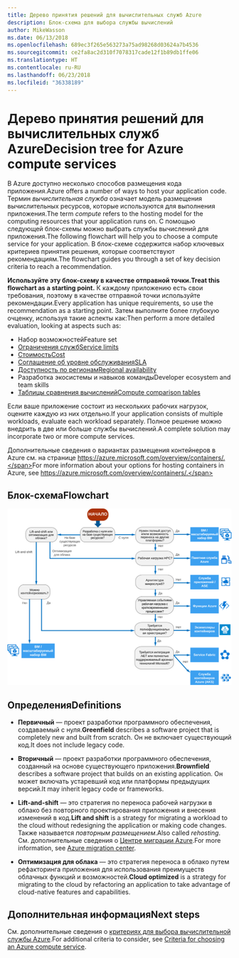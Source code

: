 ```yaml
---
title: Дерево принятия решений для вычислительных служб Azure
description: Блок-схема для выбора службы вычислений
author: MikeWasson
ms.date: 06/13/2018
ms.openlocfilehash: 689ec3f265e563273a75ad98268d03624a7b4536
ms.sourcegitcommit: ce2fa8ac2d310f7078317cade12f1b89db1ffe06
ms.translationtype: HT
ms.contentlocale: ru-RU
ms.lasthandoff: 06/23/2018
ms.locfileid: "36338189"
---
```

# <a name="decision-tree-for-azure-compute-services"></a><span data-ttu-id="00c0e-103">Дерево принятия решений для вычислительных служб Azure</span><span class="sxs-lookup"><span data-stu-id="00c0e-103">Decision tree for Azure compute services</span></span>

<span data-ttu-id="00c0e-104">В Azure доступно несколько способов размещения кода приложения.</span><span class="sxs-lookup"><span data-stu-id="00c0e-104">Azure offers a number of ways to host your application code.</span></span> <span data-ttu-id="00c0e-105">Термин *вычислительная служба* означает модель размещения вычислительных ресурсов, которые используются для выполнения приложения.</span><span class="sxs-lookup"><span data-stu-id="00c0e-105">The term *compute* refers to the hosting model for the computing resources that your application runs on.</span></span> <span data-ttu-id="00c0e-106">С помощью следующей блок-схемы можно выбрать службы вычислений для приложения.</span><span class="sxs-lookup"><span data-stu-id="00c0e-106">The following flowchart will help you to choose a compute service for your application.</span></span> <span data-ttu-id="00c0e-107">В блок-схеме содержится набор ключевых критериев принятия решения, которые соответствуют рекомендациям.</span><span class="sxs-lookup"><span data-stu-id="00c0e-107">The flowchart guides you through a set of key decision criteria to reach a recommendation.</span></span> 

<span data-ttu-id="00c0e-108">**Используйте эту блок-схему в качестве отправной точки.**</span><span class="sxs-lookup"><span data-stu-id="00c0e-108">**Treat this flowchart as a starting point.**</span></span> <span data-ttu-id="00c0e-109">К каждому приложению есть свои требования, поэтому в качестве отправной точки используйте рекомендации.</span><span class="sxs-lookup"><span data-stu-id="00c0e-109">Every application has unique requirements, so use the recommendation as a starting point.</span></span> <span data-ttu-id="00c0e-110">Затем выполните более глубокую очценку, используя такие аспекты как:</span><span class="sxs-lookup"><span data-stu-id="00c0e-110">Then perform a more detailed evaluation, looking at aspects such as:</span></span>
 
- <span data-ttu-id="00c0e-111">Набор возможностей</span><span class="sxs-lookup"><span data-stu-id="00c0e-111">Feature set</span></span>
- [<span data-ttu-id="00c0e-112">Ограничения служб</span><span class="sxs-lookup"><span data-stu-id="00c0e-112">Service limits</span></span>](/azure/azure-subscription-service-limits)
- [<span data-ttu-id="00c0e-113">Стоимость</span><span class="sxs-lookup"><span data-stu-id="00c0e-113">Cost</span></span>](https://azure.microsoft.com/pricing/)
- [<span data-ttu-id="00c0e-114">Соглашение об уровне обслуживания</span><span class="sxs-lookup"><span data-stu-id="00c0e-114">SLA</span></span>](https://azure.microsoft.com/support/legal/sla/)
- [<span data-ttu-id="00c0e-115">Доступность по регионам</span><span class="sxs-lookup"><span data-stu-id="00c0e-115">Regional availability</span></span>](https://azure.microsoft.com/global-infrastructure/services/)
- <span data-ttu-id="00c0e-116">Разработка экосистемы и навыков команды</span><span class="sxs-lookup"><span data-stu-id="00c0e-116">Developer ecosystem and team skills</span></span>
- [<span data-ttu-id="00c0e-117">Таблицы сравнения вычислений</span><span class="sxs-lookup"><span data-stu-id="00c0e-117">Compute comparison tables</span></span>](./compute-comparison.md)

<span data-ttu-id="00c0e-118">Если ваше приложение состоит из нескольких рабочих нагрузок, оцените каждую из них отдельно.</span><span class="sxs-lookup"><span data-stu-id="00c0e-118">If your application consists of multiple workloads, evaluate each workload separately.</span></span> <span data-ttu-id="00c0e-119">Полное решение можно внедрить в две или больше службы вычислений.</span><span class="sxs-lookup"><span data-stu-id="00c0e-119">A complete solution may incorporate two or more compute services.</span></span>

<span data-ttu-id="00c0e-120">Дополнительные сведения о вариантах размещения контейнеров в Azure см. на странице https://azure.microsoft.com/overview/containers/.</span><span class="sxs-lookup"><span data-stu-id="00c0e-120">For more information about your options for hosting containers in Azure, see https://azure.microsoft.com/overview/containers/.</span></span>

## <a name="flowchart"></a><span data-ttu-id="00c0e-121">Блок-схема</span><span class="sxs-lookup"><span data-stu-id="00c0e-121">Flowchart</span></span>

![](../images/compute-decision-tree.svg)

## <a name="definitions"></a><span data-ttu-id="00c0e-122">Определения</span><span class="sxs-lookup"><span data-stu-id="00c0e-122">Definitions</span></span>

- <span data-ttu-id="00c0e-123">**Первичный** — проект разработки программного обеспечения, создаваемый с нуля.</span><span class="sxs-lookup"><span data-stu-id="00c0e-123">**Greenfield** describes a software project that is completely new and built from scratch.</span></span> <span data-ttu-id="00c0e-124">Он не включает существующий код.</span><span class="sxs-lookup"><span data-stu-id="00c0e-124">It does not include legacy code.</span></span> 

- <span data-ttu-id="00c0e-125">**Вторичный** — проект разработки программного обеспечения, созданный на основе существующего приложения.</span><span class="sxs-lookup"><span data-stu-id="00c0e-125">**Brownfield** describes a software project that builds on an existing application.</span></span> <span data-ttu-id="00c0e-126">Он может включать устаревший код или платформы предыдущих версий.</span><span class="sxs-lookup"><span data-stu-id="00c0e-126">It may inherit legacy code or frameworks.</span></span>

- <span data-ttu-id="00c0e-127">**Lift-and-shift** — это стратегия по переноса рабочей нагрузки в облако без повторного проектирования приложения и внесения изменений в код.</span><span class="sxs-lookup"><span data-stu-id="00c0e-127">**Lift and shift** is a strategy for migrating a workload to the cloud without redesigning the application or making code changes.</span></span> <span data-ttu-id="00c0e-128">Также называется *повторным размещением*.</span><span class="sxs-lookup"><span data-stu-id="00c0e-128">Also called *rehosting*.</span></span> <span data-ttu-id="00c0e-129">См. дополнительные сведения о [Центре миграции Azure](https://azure.microsoft.com/migration/).</span><span class="sxs-lookup"><span data-stu-id="00c0e-129">For more information, see [Azure migration center](https://azure.microsoft.com/migration/).</span></span>

- <span data-ttu-id="00c0e-130">**Оптимизация для облака** — это стратегия переноса в облако путем рефакторинга приложения для использования преимуществ облачных функций и возможностей.</span><span class="sxs-lookup"><span data-stu-id="00c0e-130">**Cloud optimized** is a strategy for migrating to the cloud by refactoring an application to take advantage of cloud-native features and capabilities.</span></span>

## <a name="next-steps"></a><span data-ttu-id="00c0e-131">Дополнительная информация</span><span class="sxs-lookup"><span data-stu-id="00c0e-131">Next steps</span></span>

<span data-ttu-id="00c0e-132">См. дополнительные сведения о [критериях для выбора вычислительной службы Azure](./compute-comparison.md).</span><span class="sxs-lookup"><span data-stu-id="00c0e-132">For additional criteria to consider, see [Criteria for choosing an Azure compute service](./compute-comparison.md).</span></span>
